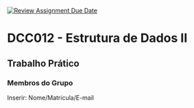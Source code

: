 [![Review Assignment Due Date](https://classroom.github.com/assets/deadline-readme-button-22041afd0340ce965d47ae6ef1cefeee28c7c493a6346c4f15d667ab976d596c.svg)](https://classroom.github.com/a/jnYLGS_4)
# DCC012 - Estrutura de Dados II
## Trabalho Prático 

### Membros do Grupo
Inserir: Nome/Matricula/E-mail
